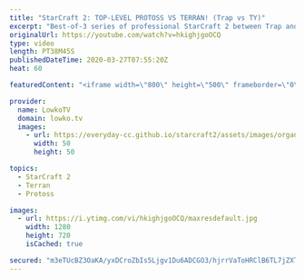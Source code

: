 ```yaml
---
title: "StarCraft 2: TOP-LEVEL PROTOSS VS TERRAN! (Trap vs TY)"
excerpt: "Best-of-3 series of professional StarCraft 2 between Trap and TY. While TY is overall higher ranked than Trap, Trap's Protoss versus Terran matchup is the best in the world. In this series of games we see both players open up similarly in all matches, but with a twist every time.  Salty Lowko on Purity"
originalUrl: https://youtube.com/watch?v=hkighjgoOCQ
type: video
length: PT38M45S
publishedDateTime: 2020-03-27T07:55:20Z
heat: 60

featuredContent: "<iframe width=\"800\" height=\"500\" frameborder=\"0\" src=\"https://www.youtube.com/embed/hkighjgoOCQ\" allow=\"accelerometer; autoplay; encrypted-media; gyroscope; picture-in-picture\" allowfullscreen></iframe>"

provider:
  name: LowkoTV
  domain: lowko.tv
  images:
    - url: https://everyday-cc.github.io/starcraft2/assets/images/organizations/lowko.tv-50x50.jpg
      width: 50
      height: 50

topics:
  - StarCraft 2
  - Terran
  - Protoss

images:
  - url: https://i.ytimg.com/vi/hkighjgoOCQ/maxresdefault.jpg
    width: 1280
    height: 720
    isCached: true

secured: "m3eTUcBZ3OaKA/yxDCroZbIs5Ljgv1Du6ADCGO3/hjrrVaToHRClB6TL7jZXT5ecEYeKTgc0KccSg3KUh3IF4k+BVSvGb9yXDxZvxNA6kF4eMxnouezfhU8FtmVq8eTKSr+Bf5OIRBPSJSOWC4FGXuDdt0kynlsCz50QXvTKWfhm2DhVrzrm5IbKy4VIqEjYQ435W+niXHjwTMGdKo4S6SAHivjszIMTE9wWuVV8TrOzniFL8ZR0yQ17WJ8zQ0p7jvpWPu1kcWtMTN2nQegMBuTcGp0Tm2zqZDalHrlMDEDdp7Gx48iE5WyxqxBgEH1E85rRh3xwlTrydnwhZqe4NgBoMzjqx3lUdjJ4e4BrD+oOt8n0Do+4K2IgsXdONSWwJv/QhU16qkie1jHlxSX2EnqzOQktr/sq3E6UjNHE7XLjmmntQ9W7nr694Q3d48LF;AgR72As+VBGsgkymh7Hh6w=="
---
```


